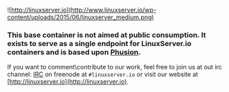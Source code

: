 ![http://linuxserver.io](http://www.linuxserver.io/wp-content/uploads/2015/06/linuxserver_medium.png)

### This base container is not aimed at public consumption. It exists to serve as a single endpoint for LinuxServer.io containers and is based upon [Phusion](https://github.com/phusion/baseimage-docker).

If you want to comment\contribute to our work, feel free to join us at out irc channel:
[IRC](http://www.linuxserver.io/index.php/irc/) on freenode at `#linuxserver.io` or visit our website at [http://linuxserver.io](http://linuxserver.io).
